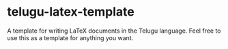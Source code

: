 # telugu-latex-template
A template for writing LaTeX documents in the Telugu language.
Feel free to use this as a template for anything you want.
